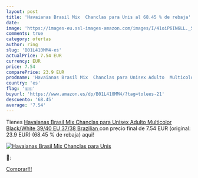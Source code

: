 ```yaml
---
layout: post
title: 'Havaianas Brasil Mix  Chanclas para Unis al 68.45 % de rebaja'
date: 
image: 'https://images-eu.ssl-images-amazon.com/images/I/41oiP6IN6LL._SL200_.jpg'
comments: true
category: ofertas
author: ring
slug: 'B01L410MM4-es'
actualPrice: 7.54 EUR
currency: EUR
price: 7.54
comparePrice: 23.9 EUR
prodname: 'Havaianas Brasil Mix  Chanclas para Unisex Adulto  Multicolor  Black/White   39/40 EU  37/38 Brazilian '
country: 'es'
flag: '🇪🇸'
buyurl: 'https://www.amazon.es/dp/B01L410MM4/?tag=tolees-21'
descuento: '68.45'
average: '7.54'
---
```


Tienes [Havaianas Brasil Mix  Chanclas para Unisex Adulto  Multicolor  Black/White   39/40 EU  37/38 Brazilian ](https://www.amazon.es/dp/B01L410MM4/?tag=tolees-21) con precio final de  7.54 EUR (original: 23.9 EUR) (68.45 %  de rebaja) aqui!

[![Havaianas Brasil Mix  Chanclas para Unis](https://images-eu.ssl-images-amazon.com/images/I/41oiP6IN6LL._SL200_.jpg)](https://www.amazon.es/dp/B01L410MM4/?tag=tolees-21)

🔎:


[Comprar!!!](https://www.amazon.es/dp/B01L410MM4/?tag=tolees-21)
